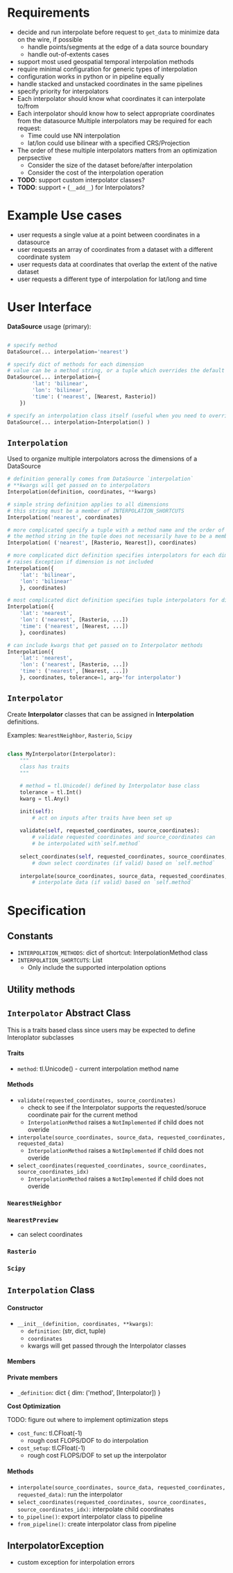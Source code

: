 # Requirements

- decide and run interpolate before request to `get_data` to minimize data on the wire, if possible
    - handle points/segments at the edge of a data source boundary
    - handle out-of-extents cases
- support most used geospatial temporal interpolation methods
- require minimal configuration for generic types of interpolation
- configuration works in python or in pipeline equally
- handle stacked and unstacked coordinates in the same pipelines
- specify priority for interpolators
- Each interpolator should know what coordinates it can interpolate to/from
- Each interpolator should know how to select appropriate coordinates from the datasource
Multiple interpolators may be required for each request:
    - Time could use NN interpolation
    - lat/lon could use bilinear with a specified CRS/Projection
- The order of these multiple interpolators matters from an optimization perpsective
    - Consider the size of the dataset before/after interpolation
    - Consider the cost of the interpolation operation
- **TODO**: support custom interpolator classes?
- **TODO**: support `+` (`__add__`) for Interpolators?

# Example Use cases

- user requests a single value at a point between coordinates in a datasource
- user requests an array of coordinates from a dataset with a different coordinate system
- user requests data at coordinates that overlap the extent of the native dataset
- user requests a different type of interpolation for lat/long and time


# User Interface

**DataSource** usage (primary):

```python

# specify method
DataSource(... interpolation='nearest')

# specify dict of methods for each dimension
# value can be a method string, or a tuple which overrides the default method InterpolationMethods
DataSource(... interpolation={
        'lat': 'bilinear',
        'lon': 'bilinear',
        'time': ('nearest', [Nearest, Rasterio])
    })

# specify an interpolation class itself (useful when you need to override args to Interpolators)
DataSource(... interpolation=Interpolation() )
```

## `Interpolation`

Used to organize multiple interpolators across the dimensions of a DataSource

```python
# definition generally comes from DataSource `interpolation`
# **kwargs will get passed on to interpolators
Interpolation(definition, coordinates, **kwargs)

# simple string definition applies to all dimensions
# this string must be a member of INTERPOLATION_SHORTCUTS
Interpolation('nearest', coordinates)

# more complicated specify a tuple with a method name and the order of Interpolators to use this method with
# the method string in the tuple does not necessarily have to be a member of INTERPOLATION_SHORTCUTS
Interpolation( ('nearest', [Rasterio, Nearest]), coordinates)

# more complicated dict definition specifies interpolators for each dimension
# raises Exception if dimension is not included
Interpolation({
    'lat': 'bilinear',
    'lon': 'bilinear'
    }, coordinates)

# most complicated dict definition specifies tuple interpolators for dimensions
Interpolation({
    'lat': 'nearest',
    'lon': ('nearest', [Rasterio, ...])
    'time': ('nearest', [Nearest, ...])
    }, coordinates)

# can include kwargs that get passed on to Interpolator methods
Interpolation({
    'lat': 'nearest',
    'lon': ('nearest', [Rasterio, ...])
    'time': ('nearest', [Nearest, ...])
    }, coordinates, tolerance=1, arg='for interpolator')
```


## `Interpolator`

Create **Interpolator** classes that can be assigned in **Interpolation** definitions.

Examples: `NearestNeighbor`, `Rasterio`, `Scipy`

```python

class MyInterpolator(Interpolator):
    """ 
    class has traits 
    """

    # method = tl.Unicode() defined by Interpolator base class
    tolerance = tl.Int()
    kwarg = tl.Any()

    init(self):
        # act on inputs after traits have been set up
    
    validate(self, requested_coordinates, source_coordinates):
        # validate requested coordinates and source_coordinates can 
        # be interpolated with`self.method`
    
    select_coordinates(self, requested_coordinates, source_coordinates, source_coordinates_index):
        # down select coordinates (if valid) based on `self.method`
    
    interpolate(source_coordinates, source_data, requested_coordinates, output):
        # interpolate data (if valid) based on `self.method`
```






# Specification

## Constants

- `INTERPOLATION_METHODS`: dict of shortcut: InterpolationMethod class
- `INTERPOLATION_SHORTCUTS`: List
    - Only include the supported interpolation options

## Utility methods

## `Interpolator` Abstract Class

This is a traits based class since users may be expected to define Interoplator subclasses

#### Traits

- `method`: tl.Unicode() - current interpolation method name


#### Methods

- `validate(requested_coordinates, source_coordinates)`
    + check to see if the Interpolator supports the requested/soruce coordinate pair for the current method
    + `InterpolationMethod` raises a `NotImplemented` if child does not overide
- `interpolate(source_coordinates, source_data, requested_coordinates, requested_data)`
    + `InterpolationMethod` raises a `NotImplemented` if child does not overide
- `select_coordinates(requested_coordinates, source_coordinates, source_coordinates_idx)`
    + `InterpolationMethod` raises a `NotImplemented` if child does not overide

### `NearestNeighbor`

### `NearestPreview`

- can select coordinates

### `Rasterio`

### `Scipy`



## `Interpolation` Class

#### Constructor

- `__init__(definition, coordinates, **kwargs)`:
    + `definition`: (str, dict, tuple)
    + `coordinates`
    + kwargs will get passed through the Interpolator classes

#### Members

#### Private members


- `_definition`: dict { dim: ('method', [Interpolator]) }


**Cost Optimization**

TODO: figure out where to implement optimization steps
- `cost_func`: tl.CFloat(-1)
    + rough cost FLOPS/DOF to do interpolation
- `cost_setup`: tl.CFloat(-1)
    + rough cost FLOPS/DOF to set up the interpolator

#### Methods

- `interpolate(source_coordinates, source_data, requested_coordinates, requested_data)`: run the interpolator
- `select_coordinates(requested_coordinates, source_coordinates, source_coordinates_idx)`: interpolate child coordinates
- `to_pipeline()`: export interpolator class to pipeline
- `from_pipeline()`: create interpolator class from pipeline


## InterpolatorException

- custom exception for interpolation errors





